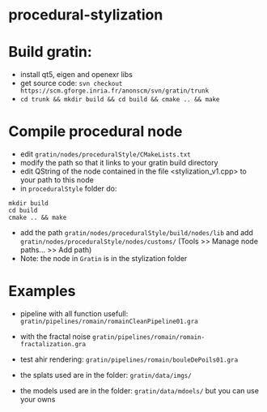 # procedural-stylization

# Build gratin:
* install qt5, eigen and openexr libs
* get source code: ```svn checkout https://scm.gforge.inria.fr/anonscm/svn/gratin/trunk```
* ```cd trunk && mkdir build && cd build && cmake .. && make```

# Compile procedural node
* edit ```gratin/nodes/proceduralStyle/CMakeLists.txt```
* modify the path so that it links to your gratin build directory
* edit QString  of the node contained in the file <stylization_v1.cpp> to your path to this node
* in ```proceduralStyle``` folder do:
```
mkdir build
cd build
cmake .. && make
```
* add the path ```gratin/nodes/proceduralStyle/build/nodes/lib``` and add ```gratin/nodes/proceduralStyle/nodes/customs/``` (Tools >> Manage node paths... >> Add path)
* Note: the node in ```Gratin``` is in the stylization folder

# Examples

* pipeline with all function usefull: ```gratin/pipelines/romain/romainCleanPipeline01.gra```
* with the fractal noise ```gratin/pipelines/romain/romain-fractalization.gra```
* test ahir rendering: ```gratin/pipelines/romain/bouleDePoils01.gra```


* the splats used are in the folder: ```gratin/data/imgs/```
* the models used are in the folder: ```gratin/data/mdoels/``` but you can use your owns

